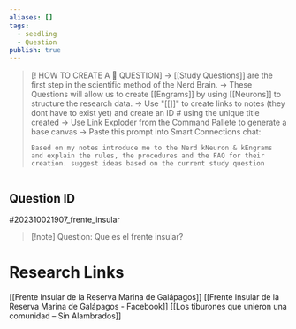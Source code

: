 ```yaml
---
aliases: []
tags:
  - seedling
  - Question
publish: true
---
```

>[! HOW TO CREATE A 🧠 QUESTION] 
>-> [[Study Questions]] are the first step in the scientific method of the Nerd Brain.
-> These Questions will allow us to create [[Engrams]] by using [[Neurons]] to structure the research data.
-> Use "[[]]" to create links to notes (they dont have to exist yet) and create an ID # using the unique title created
> -> Use Link Exploder from the Command Pallete to generate a base canvas
> -> Paste this prompt into Smart Connections chat:
> ```
> Based on my notes introduce me to the Nerd kNeuron & kEngrams and explain the rules, the procedures and the FAQ for their creation. suggest ideas based on the current study question
> ```
```
```

## Question ID

#202310021907_frente_insular

>[!note] Question:
>Que es el frente insular? 

# Research Links

[[Frente Insular de la Reserva Marina de Galápagos]]
[[Frente Insular de la Reserva Marina de Galápagos - Facebook]]
[[Los tiburones que unieron una comunidad – Sin Alambrados]]


